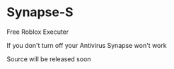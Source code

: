 # Synapse-S
Free Roblox Executer 

If you don't turn off your Antivirus Synapse won't work

Source will be released soon
